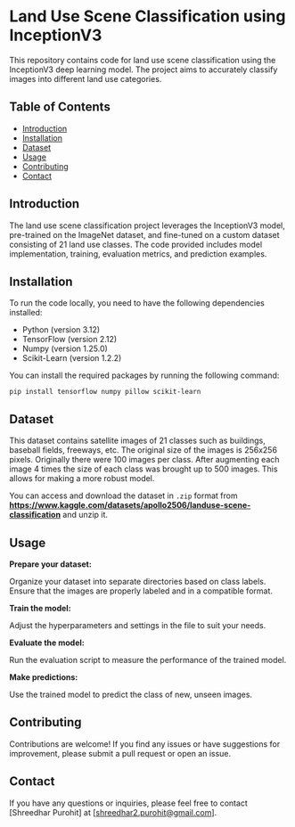 # Land Use Scene Classification using InceptionV3

This repository contains code for land use scene classification using the InceptionV3 deep learning model. The project aims to accurately classify images into different land use categories.

## Table of Contents

- [Introduction](#introduction)
- [Installation](#installation)
- [Dataset](#Dataset)
- [Usage](#usage)
- [Contributing](#contributing)
- [Contact](#contact)

## Introduction

The land use scene classification project leverages the InceptionV3 model, pre-trained on the ImageNet dataset, and fine-tuned on a custom dataset consisting of 21 land use classes. The code provided includes model implementation, training, evaluation metrics, and prediction examples.

## Installation

To run the code locally, you need to have the following dependencies installed:

- Python (version 3.12)
- TensorFlow (version 2.12)
- Numpy (version 1.25.0)
- Scikit-Learn (version 1.2.2)
  

You can install the required packages by running the following command:

  ```shell
  pip install tensorflow numpy pillow scikit-learn
  ```


## Dataset 

This dataset contains satellite images of 21 classes such as buildings, baseball fields, freeways, etc. The original size of the images is 256x256 pixels. Originally there were 100 images per class. After augmenting each image 4 times the size of each class was brought up to 500 images. This allows for making a more robust model.

You can access and download the dataset in `.zip` format from __https://www.kaggle.com/datasets/apollo2506/landuse-scene-classification__ and unzip it. 

## Usage 

**Prepare your dataset:**

  Organize your dataset into separate directories based on class labels.
  Ensure that the images are properly labeled and in a compatible format.

**Train the model:**

  Adjust the hyperparameters and settings in the file to suit your needs.


**Evaluate the model:**

  Run the evaluation script to measure the performance of the trained model.

**Make predictions:**

  Use the trained model to predict the class of new, unseen images.

## Contributing
  Contributions are welcome! If you find any issues or have suggestions for improvement, please submit a pull request or open an issue.

## Contact
  If you have any questions or inquiries, please feel free to contact [Shreedhar Purohit] at [shreedhar2.purohit@gmail.com].
